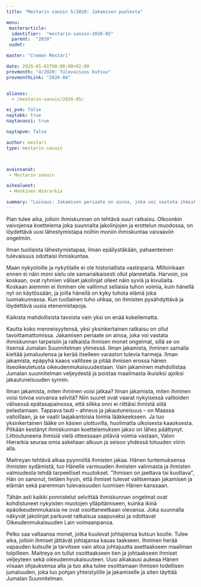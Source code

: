```yaml
---
title: "Mestarin sanoin 5/2020: Jakamisen puolesta"

menu:
 masterarticle:
  identifier:  "mestarin-sanoin-2020-05"
  parent:  "2020"
 uudet:

master: "Cremen Mestari"

date: 2020-05-01T00:00:00+02:00
prevmonth: "4/2020: Tulevaisuus kutsuu"
prevmonthLink: "2020-04"


aliases:
  - /mestarin-sanoin/2020-05/

ei_pvm: false
naytakk: true
naytavuosi: true

naytapvm: false

author: mestari
type: mestarin-sanoin



avainsanat:
 - Mestarin sanoin

aihealueet:
 - Henkinen Hierarkia

summary: "Lainaus: Jakamisen periaate on ainoa, joka voi vastata ihmiskunnan tarpeisiin ja ratkaista ihmisen monet ongelmat, sillä se on Itsensä Jumalan Suunnitelman ytimessä. Ilman jakamista, ihminen samalla kieltää jumaluutensa ja kerää itselleen varaston tulevia harmeja."
---
```

<p>Pian tulee aika, jolloin ihmiskunnan on tehtävä suuri ratkaisu. Olkoonkin vaivojensa koettelema joka suunnalta jakolinjojen ja erottelun muodossa, on löydettävä uusi lähestymistapa noihin moniin ihmiskuntaa vaivaaviin ongelmiin.</p>
<p>Ilman tuollaista lähestymistapaa, ilman epäilystäkään, pahaenteinen tulevaisuus odottaisi ihmiskuntaa.</p>
<p>Maan nykyoloille ja nykytilalle ei ole historiallista vastinparia. Milloinkaan ennen ei näin moni sielu ole samanaikaisesti ollut planeetalla. Harvoin, jos koskaan, ovat ryhmien väliset jakolinjat olleet näin syviä ja kivuliaita. Koskaan aiemmin ei ihminen ole vallinnut sellaisia tuhon voimia, kuin hänellä nyt on käytössään, ja joilla hänellä on kyky tuhota elämä joka luomakunnassa. Kun tuollainen tuho uhkaa, on ihmisten pysähdyttävä ja löydettävä uusia etenemistapoja.</p>
<p>Kaikista mahdollisista tavoista vain yksi on enää kokeilematta.</p>
<p>Kautta koko menneisyytensä, yksi yksinkertainen ratkaisu on ollut tavoittamattomissa. Jakamisen periaate on ainoa, joka voi vastata ihmiskunnan tarpeisiin ja ratkaista ihmisen monet ongelmat, sillä se on Itsensä Jumalan Suunnitelman ytimessä. Ilman jakamista, ihminen samalla kieltää jumaluutensa ja kerää itselleen varaston tulevia harmeja. Ilman jakamista, epäpyhä kaaos vallitsee ja pitää ihmisen erossa hänen itseoikeutetusta oikeudenmukaisuudestaan. Vain jakaminen mahdollistaa Jumalan suunnitelman veljeydestä ja poistaa maailmasta ikuisiksi ajoiksi jakautuneisuuden synnin.</p>
<p>Ilman jakamista, miten ihminen voisi jatkaa? Ilman jakamista, miten ihminen voisi toivoa voivansa selvitä? Niin suuret ovat vaarat nykyisessä valtioiden välisessä epätasapainossa, että silkka onni ei riittäisi ihmistä siitä pelastamaan. Tappava tauti – ahneus ja jakautuneisuus – on Maassa valloillaan, ja se vaatii laajakantoisia toimia lääkkeekseen. Ja tuo yksinkertainen lääke on käsien ulottuvilla, huolimatta ulkoisesta kaaoksesta. Pitkään kestänyt ihmiskunnan koettelemuksen jakso on lähes päättynyt. Liittoutuneena ihmisiä vielä otteessaan pitäviä voimia vastaan, Valon Hierarkia seuraa omia askeliaan alkuun ja seisoo yhdessä totuuden viirin alla.</p>
<p>Maitreyan tehtävä alkaa pyynnöllä ihmisten jakaa. Hänen tuntemuksensa ihmisten sydämistä, tuo Hänelle varmuuden ihmisten valinnasta ja ihmisten valmiudesta tehdä tarpeelliset muutokset. "Ihmisen on jaettava tai kuoltava", Hän on sanonut, tietäen hyvin, että ihmiset tulevat valitsemaan jakamisen ja elämän sekä paremman tulevaisuuden luomisen Hänen kanssaan.</p>
<p>Tähän asti kaikki ponnistelut selvittää ihmiskunnan ongelmat ovat kohdistuneet nykyisten muotojen ylläpitämiseen, kuinka ikinä epäoikeudenmukaisia ne ovat osoittaneetkaan olevansa. Joka suunnalla näkyvät jakolinjat parkuvat ratkaisua saapuvaksi ja odottavat Oikeudenmukaisuuden Lain voimaanpanoa.</p>
<p>Pelko saa valtaansa monet, jotka kuulevat johtajiensa kutsun koolle. Tulee aika, jolloin ihmiset jättävät johtajansa kauas taakseen. Ihminen herää vapauden kutsulle ja tarvitsee vain aitoa johtajuutta asettaakseen maailman tolpilleen. Maitreya on tullut osoittaakseen tien ja johtaakseen ihmiset veljeyteen sekä oikeudenmukaisuuteen. Uusi aikakausi aukeaa Hänen viisaan ohjauksensa alla ja tuo aika tulee osoittamaan ihmisen todellisen jumaluuden, joka luo pohjan yhteistyölle ja jakamiselle ja siten täyttää Jumalan Suunnitelman.</p>